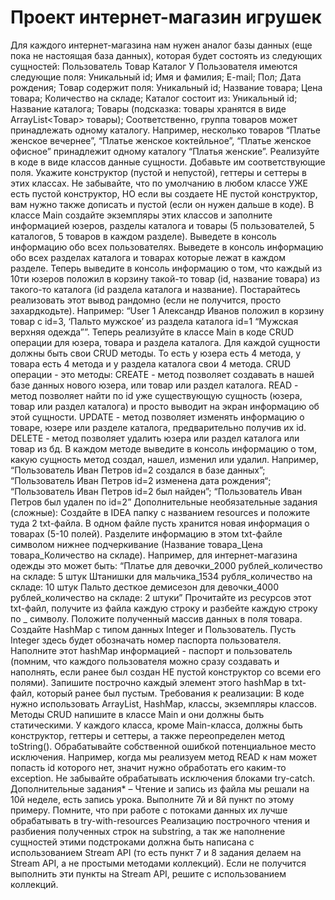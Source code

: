 # Проект интернет-магазин игрушек
Для каждого интернет-магазина нам нужен аналог базы данных (еще пока не настоящая база данных), которая будет состоять из следующих сущностей:
Пользователь
Товар
Каталог
У Пользователя имеются следующие поля:
Уникальный id;
Имя и фамилия;
E-mail;
Пол;
Дата рождения;
Товар содержит поля:
Уникальный id;
Название товара;
Цена товара;
Количество на складе;
Каталог состоит из:
Уникальный id;
Название каталога;
Товары (подсказка: товары хранятся в виде ArrayList<Товар> товары);
Соответственно, группа товаров может принадлежать одному каталогу. Например, несколько товаров “Платье женское вечернее”, “Платье женское коктейльное”, “Платье женское офисное” принадлежит одному каталогу “Платья женские”.
Реализуйте в коде в виде классов данные сущности. Добавьте им соответствующие поля. Укажите конструктор (пустой и непустой), геттеры и сеттеры в этих классах. Не забывайте, что по умолчанию в любом классе УЖЕ есть пустой конструктор, НО если вы создаете НЕ пустой конструктор, вам нужно также дописать и пустой (если он нужен дальше в коде).
В классе Main создайте экземпляры этих классов и заполните информацией юзеров, разделы каталога и товары (5 пользователей, 5 каталогов, 5 товаров в каждом разделе).
Выведете в консоль информацию обо всех пользователях.
Выведете в консоль информацию обо всех разделах каталога и товарах которые лежат в каждом разделе.
Теперь выведите в консоль информацию о том, что каждый из 10ти юзеров положил в корзину такой-то товар (id, название товара) из такого-то каталога (id раздела каталога и название). Постарайтесь реализовать этот вывод рандомно (если не получится, просто захардкодьте). Например: “User 1 Александр Иванов положил в корзину товар с id=3, ‘Пальто мужское’ из раздела каталога id=1 “Мужская верхняя одежда””.
Теперь реализуйте в классе Main в коде CRUD операции для юзера, товара и раздела каталога. Для каждой сущности должны быть свои CRUD методы. То есть у юзера есть 4 метода, у товара есть 4 метода и у раздела каталога свои 4 метода.
CRUD операции - это методы:
CREATE - метод позволяет создавать в нашей базе данных нового юзера, или товар или раздел каталога.
READ - метод позволяет найти по id уже существующую сущность (юзера, товар или раздел каталога) и просто выводит на экран информацию об этой сущности.
UPDATE - метод позволяет изменять информацию о товаре, юзере или разделе каталога, предварительно получив их id.
DELETE - метод позволяет удалить юзера или раздел каталога или товар из бд.
В каждом методе выведите в консоль информацию о том, какую сущность метод создал, нашел, изменил или удалил.
Например,
“Пользователь Иван Петров id=2 создался в базе данных”;
“Пользователь Иван Петров id=2 изменена дата рождения“;
“Пользователь Иван Петров id=2 был найден”;
“Пользователь Иван Петров был удален по id=2”
Дополнительные необязательные задания (сложные):
Создайте в IDEA папку с названием resources и положите туда 2 txt-файла. В одном файле пусть хранится новая информация о товарах (5-10 полей). Разделите информацию в этом txt-файле символом нижнее подчеркивание (Название товара_Цена товара_Количество на складе).
Например, для интернет-магазина одежды это может быть:
“Платье для девочки_2000 рублей_количество на складе: 5 штук
Штанишки для мальчика_1534 рубля_количество на складе: 10 штук
Пальто десткое демисезон для девочки_4000 рублей_количество на складе: 2 штуки”
Прочитайте из ресурсов этот txt-файл, получите из файла каждую строку и разбейте каждую строку по _ символу.
Положите полученный массив данных в поля товара.
Создайте HashMap с типом данных Integer и Пользователь. Пусть Integer здесь будет обозначать номер паспорта пользователя. Наполните этот hashMap информацией - паспорт и пользователь (помним, что каждого пользователя можно сразу создавать и наполнять, если ранее был создан НЕ пустой конструктор со всеми его полями). Запишите построчно каждый элемент этого hashMap в txt-файл, который ранее был пустым.
Требования к реализации:
В коде нужно использовать ArrayList, HashMap, классы, экземпляры классов.
Методы CRUD напишите в классе Main и они должны быть статическими.
У каждого класса, кроме Main-класса, должны быть конструктор, геттеры и сеттеры, а также переопределен метод toString().
Обрабатывайте собственной ошибкой потенциальное место исключения. Например, когда мы реализуем метод READ к нам может попасть id которого нет, значит нужно обработать его каким-то exception.
Не забывайте обрабатывать исключения блоками try-catch.
Дополнительные задания* – Чтение и запись из файла мы решали на 10й неделе, есть запись урока. Выполните 7й и 8й пункт по этому примеру. Помните, что при работе с потоками данных их лучше обрабатывать в try-with-resources
Реализацию построчного чтения и разбиения полученных строк на substring, а так же наполнение сущностей этими подстроками должна быть написана с использованием Stream API (то есть пункт 7 и 8 задания делаем на Stream API, а не простыми методами коллекций). Если не получится выполнить эти пункты на Stream API, решите с использованием коллекций.

